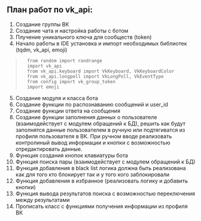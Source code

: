 ## План работ по vk_api:


1.	Создание группы ВК
2.	Создание чата и настройка работы с ботом
3.	Плучение уникального ключа для сообществ (token)
   4.  Начало работы в IDE установка и импорт необходимых библиотек (tqdm, vk_api, emoji)

   >       from random import randrange
>       import vk_api
>       from vk_api.keyboard import VkKeyboard, VkKeyboardColor
>       from vk_api.longpoll import VkLongPoll, VkEventType
>       from config import vk_group_token
>       import emoji

5.  Создание модуля и класса бота
6.  Создание функции по распознаванию сообщений и user_id
7.  Создание функции ответа на сообщения
8.  Создание функции заполнения данных о пользователе (взаимодействует с модулем обращений к БД), решить как будут заполнятся данные пользователем в ручную или подтягиватся из профиля пользователя в ВК. При ручном вводе реализовать контролиный вывод информации и кнопки с возможностью отредактировать данные.
9.  Функция создания кнопок клавиатуры бота
10. Функция поиска пары (взаимодействует с модулем обращений к БД)
11. Функция добавления в black list логика должна быть реализована как для того кто блокирует так и у того кого заблокировали
12. Функция добавления в избранное (реализовать логику и добавить кнопки)
13. Функция вывода результатов поиска с возможностью переключения между результатами
14. Прописать класс с функциями получения информации из профиля ВК
